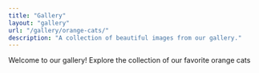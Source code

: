 ```yaml
---
title: "Gallery"
layout: "gallery"
url: "/gallery/orange-cats/"
description: "A collection of beautiful images from our gallery."
---
```

Welcome to our gallery! Explore the collection of our favorite orange cats
